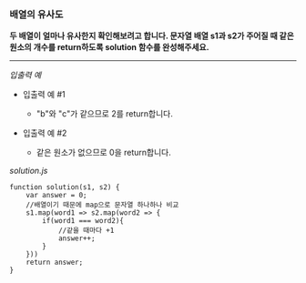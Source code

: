 ### 배열의 유사도

**두 배열이 얼마나 유사한지 확인해보려고 합니다. 문자열 배열 s1과 s2가 주어질 때 같은 원소의 개수를 return하도록 solution 함수를 완성해주세요.**

---

_입출력 예_

- 입출력 예 #1

  - "b"와 "c"가 같으므로 2를 return합니다.

- 입출력 예 #2

  - 같은 원소가 없으므로 0을 return합니다.

_solution.js_

```
function solution(s1, s2) {
    var answer = 0;
    //배열이기 때문에 map으로 문자열 하나하나 비교
    s1.map(word1 => s2.map(word2 => {
        if(word1 === word2){
            //같을 때마다 +1
            answer++;
        }
    }))
    return answer;
}
```
